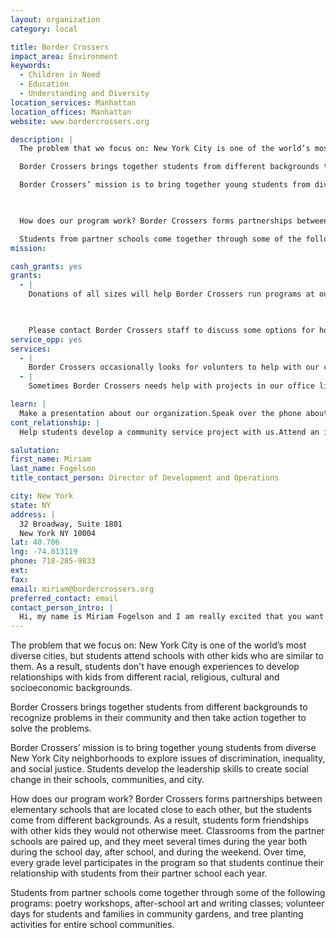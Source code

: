 ```yaml
---
layout: organization
category: local

title: Border Crossers
impact_area: Environment
keywords: 
  - Children in Need
  - Education
  - Understanding and Diversity
location_services: Manhattan
location_offices: Manhattan
website: www.bordercrossers.org

description: |
  The problem that we focus on: New York City is one of the world’s most diverse cities, but students attend schools with other kids who are similar to them. As a result, students don't have enough experiences to develop relationships with kids from different racial, religious, cultural and socioeconomic backgrounds. 

  Border Crossers brings together students from different backgrounds to recognize problems in their community and then take action together to solve the problems. 

  Border Crossers’ mission is to bring together young students from diverse New York City neighborhoods to explore issues of discrimination, inequality, and social justice. Students develop the leadership skills to  create social change in their schools, communities, and city.

  

  How does our program work? Border Crossers forms partnerships between elementary schools that are located close to each other, but the students come from different backgrounds. As a result, students form friendships with other kids they would not otherwise meet. Classrooms from the partner schools are paired up, and they meet several times during the year both during the school day, after school, and during the weekend. Over time, every grade level participates in the program so that students continue their relationship with students from their partner school each year. 

  Students from partner schools come together through some of the following programs: poetry workshops, after-school art and writing classes; volunteer days for students and families in community gardens, and tree planting activities for entire school communities.
mission: 

cash_grants: yes
grants: 
  - |
    Donations of all sizes will help Border Crossers run programs at our partner schools! Donations will help cover the costs of books, art supplies, snacks, community events, and field trips.  Your donation can even help us launch a new school partnership, or fund a new program for an existing partnership!

    

    Please contact Border Crossers staff to discuss some options for how your donation can be used. We will figure out a project that fits with both of our interests!
service_opp: yes
services: 
  - |
    Border Crossers occasionally looks for volunters to help with our community events. For instance, we hold volunteer activities for students and families in community gardens. We also look for volunteers with artistic or musical talents to contribute to our programs!
  - |
    Sometimes Border Crossers needs help with projects in our office like coordinating mailings.

learn: |
  Make a presentation about our organization.Speak over the phone about our work.
cont_relationship: |
  Help students develop a community service project with us.Attend an in-school Check Award Assembly if we receive a grant.Help students tell local newspapers and media about their grant and/or project with us.Educate the school by leading a workshop.

salutation: 
first_name: Miriam
last_name: Fogelson
title_contact_person: Director of Development and Operations

city: New York
state: NY
address: |
  32 Broadway, Suite 1801  
  New York NY 10004
lat: 40.706
lng: -74.013119
phone: 718-285-9833
ext: 
fax: 
email: miriam@bordercrossers.org
preferred_contact: email
contact_person_intro: |
  Hi, my name is Miriam Fogelson and I am really excited that you want to learn more about Border Crossers! I started working with Border Crossers in September 2009. We have a very small staff so I do a little bit of everything! Some of my main responsibilities include raising money for Border Crossers, working with our volunteers, leading programs in partner schools, and planning Border Crossers events. My job is different every day and I love it!
---
```

The problem that we focus on: New York City is one of the world’s most diverse cities, but students attend schools with other kids who are similar to them. As a result, students don't have enough experiences to develop relationships with kids from different racial, religious, cultural and socioeconomic backgrounds. 

Border Crossers brings together students from different backgrounds to recognize problems in their community and then take action together to solve the problems. 

Border Crossers’ mission is to bring together young students from diverse New York City neighborhoods to explore issues of discrimination, inequality, and social justice. Students develop the leadership skills to  create social change in their schools, communities, and city.



How does our program work? Border Crossers forms partnerships between elementary schools that are located close to each other, but the students come from different backgrounds. As a result, students form friendships with other kids they would not otherwise meet. Classrooms from the partner schools are paired up, and they meet several times during the year both during the school day, after school, and during the weekend. Over time, every grade level participates in the program so that students continue their relationship with students from their partner school each year. 

Students from partner schools come together through some of the following programs: poetry workshops, after-school art and writing classes; volunteer days for students and families in community gardens, and tree planting activities for entire school communities.